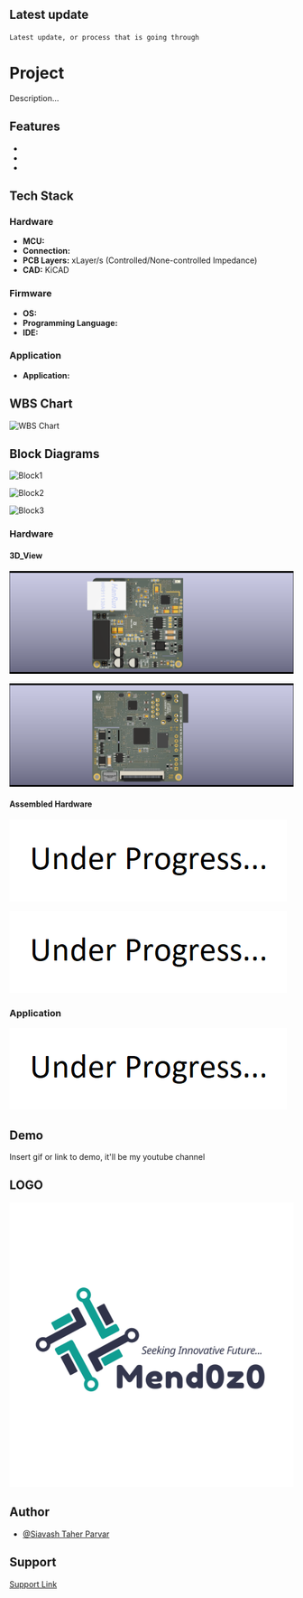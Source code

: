 
## Latest update


``
Latest update, or process that is going through
``


# Project

Description...


## Features

- 
- 
- 


## Tech Stack

### Hardware

- **MCU:**
- **Connection:**
- **PCB Layers:** xLayer/s (Controlled/None-controlled Impedance)
- **CAD:** KiCAD

### Firmware

- **OS:**
- **Programming Language:**
- **IDE:**

### Application

- **Application:**







## WBS Chart

![WBS Chart](https://github.com/mend0z0/OfficeDisplay/tree/main/Document)


## Block Diagrams

![Block1](https://github.com/mend0z0/OfficeDisplay/tree/main/Document)

![Block2](https://github.com/mend0z0/OfficeDisplay/tree/main/Document)

![Block3](https://github.com/mend0z0/OfficeDisplay/tree/main/Document)


### Hardware

#### 3D_View

![3DView_Top_SparkleSplashy](https://github.com/mend0z0/SparkleSplashy/blob/main/Document/Hardware%20Screenshot/3D%20View/3DView_Top_SparkleSplashy.png)

![3DView_Bottom_SparkleSplashy](https://github.com/mend0z0/SparkleSplashy/blob/main/Document/Hardware%20Screenshot/3D%20View/3DView_Bottom_SparkleSplashy.png)
 
#### Assembled Hardware

![Hardware_Top_SparkleSplashy](https://github.com/mend0z0/E-Stationer/blob/main/Document/Hardware%20Screenshot/Hardware/Hardware_Top_EPaper.png)

![Hardware_Bottom_SparkleSplashy](https://github.com/mend0z0/E-Stationer/blob/main/Document/Hardware%20Screenshot/Hardware/Hardware_Bottom_EPaper.png)


### Application
![App Screenshot](https://github.com/mend0z0/E-Stationer/blob/main/Document/Applicaiton%20Screenshot/Application-Page-First.png)




## Demo

Insert gif or link to demo, it'll be my youtube channel

## LOGO

![Logo](https://github.com/mend0z0/SparkleSplashy/blob/main/LOGO.png)


## Author

- [@Siavash Taher Parvar](https://www.linkedin.com/in/mend0z0)


## Support

[Support Link](https://github.com/sponsors/mend0z0)

